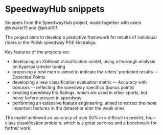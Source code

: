 # SpeedwayHub snippets
Snippets from the SpeedwayHub project, made together with users \@kwakie13 and \@jeku001.

The project aims to develop a predictive framework for results of individual riders in the Polish speedway PGE Ekstraliga.

Key features of the projects are:
- developing an XGBoost classification model, using a thorough analysis on hyperparameter tuning
- proposing a new metric aimed to indicate the riders' predicted results -- Expected Points
- developing a new classification evaluation metric -- Accuracy with bonuses -- reflecting the speedway specifics (bonus points)
- creating speedway Elo Ratings, which are used in other sports, but never before present in speedway
- performing an extensive feature engineering, aimed to extract the most important features in the dataset or alter the weak ones

The model achieved an accuracy of over 50\% in a difficult to predict, four-class classification problem, which is a great success and a benchmark for further work.
